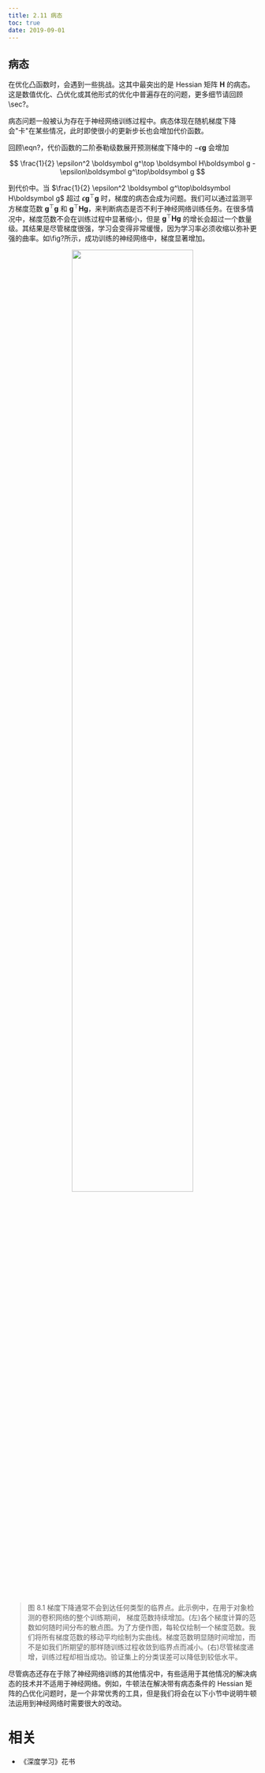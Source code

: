 ```yaml
---
title: 2.11 病态
toc: true
date: 2019-09-01
---
```


## 病态

在优化凸函数时，会遇到一些挑战。这其中最突出的是 Hessian 矩阵 $\boldsymbol H$ 的病态。这是数值优化、凸优化或其他形式的优化中普遍存在的问题，更多细节请回顾\sec?。

病态问题一般被认为存在于神经网络训练过程中。病态体现在随机梯度下降会"卡"在某些情况，此时即使很小的更新步长也会增加代价函数。

回顾\eqn?，代价函数的二阶泰勒级数展开预测梯度下降中的 $-\epsilon\boldsymbol g$ 会增加

$$
    \frac{1}{2} \epsilon^2 \boldsymbol g^\top \boldsymbol H\boldsymbol g - \epsilon\boldsymbol g^\top\boldsymbol g
$$

到代价中。当 $\frac{1}{2} \epsilon^2 \boldsymbol g^\top\boldsymbol H\boldsymbol g$ 超过 $\epsilon\boldsymbol g^\top\boldsymbol g$ 时，梯度的病态会成为问题。我们可以通过监测平方梯度范数 $\boldsymbol g^\top\boldsymbol g$ 和 $\boldsymbol g^\top \boldsymbol H\boldsymbol g$，来判断病态是否不利于神经网络训练任务。在很多情况中，梯度范数不会在训练过程中显著缩小，但是 $\boldsymbol g^\top\boldsymbol H\boldsymbol g$ 的增长会超过一个数量级。其结果是尽管梯度很强，学习会变得非常缓慢，因为学习率必须收缩以弥补更强的曲率。如\fig?所示，成功训练的神经网络中，梯度显著增加。



<p align="center">
    <img width="70%" height="70%" src="http://images.iterate.site/blog/image/20190718/7i1262hftEE8.png?imageslim">
</p>

> 图 8.1 梯度下降通常不会到达任何类型的临界点。此示例中，在用于对象检测的卷积网络的整个训练期间， 梯度范数持续增加。(左)各个梯度计算的范数如何随时间分布的散点图。为了方便作图，每轮仅绘制一个梯度范数。我们将所有梯度范数的移动平均绘制为实曲线。梯度范数明显随时间增加，而不是如我们所期望的那样随训练过程收敛到临界点而减小。(右)尽管梯度递增，训练过程却相当成功。验证集上的分类误差可以降低到较低水平。







尽管病态还存在于除了神经网络训练的其他情况中，有些适用于其他情况的解决病态的技术并不适用于神经网络。例如，牛顿法在解决带有病态条件的 Hessian 矩阵的凸优化问题时，是一个非常优秀的工具，但是我们将会在以下小节中说明牛顿法运用到神经网络时需要很大的改动。




# 相关

- 《深度学习》花书
